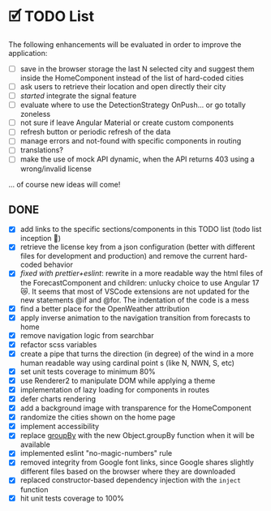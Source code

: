 # 🗹 TODO List

The following enhancements will be evaluated in order to improve the application:

- [ ] save in the browser storage the last N selected city and suggest them inside the HomeComponent instead of the list of hard-coded cities
- [ ] ask users to retrieve their location and open directly their city
- [ ] _started_ integrate the signal feature
- [ ] evaluate where to use the DetectionStrategy OnPush... or go totally zoneless
- [ ] not sure if leave Angular Material or create custom components
- [ ] refresh button or periodic refresh of the data
- [ ] manage errors and not-found with specific components in routing
- [ ] translations?
- [ ] make the use of mock API dynamic, when the API returns 403 using a wrong/invalid license

... of course new ideas will come!

## DONE

- [x] add links to the specific sections/components in this TODO list (todo list inception 🤯)
- [x] retrieve the license key from a json configuration (better with different files for development and production) and remove the current hard-coded behavior
- [x] _fixed with prettier+eslint_: rewrite in a more readable way the html files of the ForecastComponent and children: unlucky choice to use Angular 17 😿. It seems that most of VSCode extensions are not updated for the new statements @if and @for. The indentation of the code is a mess
- [x] find a better place for the OpenWeather attribution
- [x] apply inverse animation to the navigation transition from forecasts to home
- [x] remove navigation logic from searchbar
- [x] refactor scss variables
- [x] create a pipe that turns the direction (in degree) of the wind in a more human readable way using cardinal point
      s (like N, NWN, S, etc)
- [x] set unit tests coverage to minimum 80%
- [x] use Renderer2 to manipulate DOM while applying a theme
- [x] implementation of lazy loading for components in routes
- [x] defer charts rendering
- [x] add a background image with transparence for the HomeComponent
- [x] randomize the cities shown on the home page
- [x] implement accessibility
- [x] replace [groupBy](./src/app/ui-components/forecast-five/forecast-five.component.ts) with the new Object.groupBy function when it will be available
- [x] implemented eslint "no-magic-numbers" rule
- [x] removed integrity from Google font links, since Google shares slightly different files based on the browser where they are downloaded
- [x] replaced constructor-based dependency injection with the `inject` function
- [x] hit unit tests coverage to 100%
